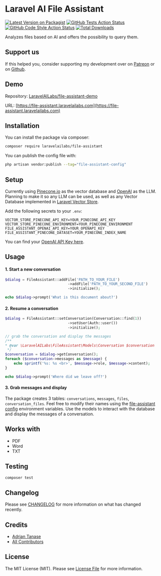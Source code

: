 # Laravel AI File Assistant

[![Latest Version on Packagist](https://img.shields.io/packagist/v/laravelailabs/file-assistant.svg?style=flat-square)](https://packagist.org/packages/laravelailabs/file-assistant)
[![GitHub Tests Action Status](https://img.shields.io/github/actions/workflow/status/laravelailabs/file-assistant/run-tests.yml?branch=main&label=tests&style=flat-square)](https://github.com/laravelailabs/file-assistant/actions?query=workflow%3Arun-tests+branch%3Amain)
[![GitHub Code Style Action Status](https://img.shields.io/github/actions/workflow/status/laravelailabs/file-assistant/fix-php-code-style-issues.yml?branch=main&label=code%20style&style=flat-square)](https://github.com/laravelailabs/file-assistant/actions?query=workflow%3A"Fix+PHP+code+style+issues"+branch%3Amain)
[![Total Downloads](https://img.shields.io/packagist/dt/laravelailabs/file-assistant.svg?style=flat-square)](https://packagist.org/packages/laravelailabs/file-assistant)

Analyzes files based on AI and offers the possibility to query them.

## Support us

If this helped you, consider supporting my development over on [Patreon](https://patreon.com/AdrianTanase443) or on [Github](https://github.com/sponsors/adrianmtanase).

## Demo
Repository: [LaravelAILabs/file-assistant-demo](https://github.com/LaravelAILabs/file-assistant-demo)

URL: [https://file-assistant.laravelailabs.com](https://file-assistant.laravelailabs.com)

## Installation

You can install the package via composer:

```bash
composer require laravelailabs/file-assistant
```

You can publish the config file with:

```bash
php artisan vendor:publish --tag="file-assistant-config"
```

## Setup
Currently using [Pinecone.io](https://pinecone.io) as the vector database and [OpenAI](https://openai.com/) as the LLM. Planning to make it so any LLM can be used, as well as any Vector Database implemented in [Laravel Vector Store](adrianmtanase/laravel-vector-store).

Add the following secrets to your `.env`:

```dotenv
VECTOR_STORE_PINECONE_API_KEY=YOUR_PINECONE_API_KEY
VECTOR_STORE_PINECONE_ENVIRONMENT=YOUR_PINECONE_ENVIRONMENT
FILE_ASSISTANT_OPENAI_API_KEY=YOUR_OPENAPI_KEY
FILE_ASSISTANT_PINECONE_DATASET=YOUR_PINECONE_INDEX_NAME
```

You can find your [OpenAI API Key here](https://platform.openai.com/api-keys).

## Usage

#### 1. Start a new conversation
```php
$dialog = FileAssistant::addFile('PATH_TO_YOUR_FILE')
                             ->addFile('PATH_TO_YOUR_SECOND_FILE')
                             ->initialize();

echo $dialog->prompt('What is this document about?')
```

#### 2. Resume a conversation
```php
$dialog = FileAssistant::setConversation(Conversation::find(1))
                             ->setUser(Auth::user())
                             ->initialize();

// grab the conversation and display the messages
/**
* @var \LaravelAILabs\FileAssistant\Models\Conversation $conversation
 */
$conversation = $dialog->getConversation();
foreach ($conversation->messages as $message) {
    echo sprintf('%s: %s <br>', $message->role, $message->content);
}

echo $dialog->prompt('Where did we leave off?')
```

#### 3. Grab messages and display
The package creates 3 tables: `conversations`, `messages`, `files`, `conversation_files`. Feel free to modify their names using the [file-assistant config](https://github.com/LaravelAILabs/file-assistant/blob/main/config/file-assistant.php) environment variables. Use the models to interact with the database and display the messages of a conversation.

## Works with
- PDF
- Word
- TXT

## Testing

```bash
composer test
```

## Changelog

Please see [CHANGELOG](CHANGELOG.md) for more information on what has changed recently.

## Credits

- [Adrian Tanase](https://github.com/adrianmtanase)
- [All Contributors](../../contributors)

## License

The MIT License (MIT). Please see [License File](LICENSE.md) for more information.

